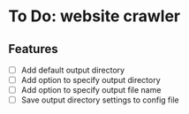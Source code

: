 # To Do: website crawler

## Features

- [ ] Add default output directory
- [ ] Add option to specify output directory
- [ ] Add option to specify output file name
- [ ] Save output directory settings to config file